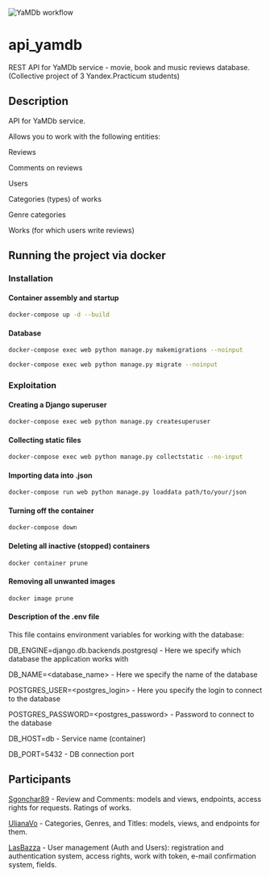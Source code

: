 ![YaMDb workflow](https://github.com/Sgonchar89/yamdb_final/actions/workflows/yamdb_workflow.yml/badge.svg)


# api_yamdb
REST API for YaMDb service - movie, book and music reviews database. (Collective project of 3 Yandex.Practicum students)

## Description

API for YaMDb service.

Allows you to work with the following entities:

Reviews

Comments on reviews

Users  

Categories (types) of works

Genre categories

Works (for which users write reviews)

## Running the project via docker

### Installation

#### Container assembly and startup
```bash
docker-compose up -d --build
```
#### Database
```bash
docker-compose exec web python manage.py makemigrations --noinput
```
```bash
docker-compose exec web python manage.py migrate --noinput
```

### Exploitation

#### Creating a Django superuser
```bash
docker-compose exec web python manage.py createsuperuser
```
#### Collecting static files
```bash
docker-compose exec web python manage.py collectstatic --no-input 
```
#### Importing data into .json
```bash
docker-compose run web python manage.py loaddata path/to/your/json
```
#### Turning off the container
```bash
docker-compose down
```
#### Deleting all inactive (stopped) containers
```bash
docker container prune
```
#### Removing all unwanted images
```bash
docker image prune
```
#### Description of the .env file 
This file contains environment variables for working with the database:

DB_ENGINE=django.db.backends.postgresql - Here we specify which database the application works with  

DB_NAME=<database_name> - Here we specify the name of the database

POSTGRES_USER=<postgres_login> - Here you specify the login to connect to the database

POSTGRES_PASSWORD=<postgres_password> - Password to connect to the database 

DB_HOST=db - Service name (container)

DB_PORT=5432 - DB connection port 

## Participants  
[Sgonchar89](https://github.com/Sgonchar89) - Review and Comments: models and views, endpoints, access rights for requests. Ratings of works.

[UlianaVo](https://github.com/UlianaVo) - Categories, Genres, and Titles: models, views, and endpoints for them.

[LasBazza](https://github.com/LasBazza) - User management (Auth and Users): registration and authentication system, access rights, work with token, e-mail confirmation system, fields.

